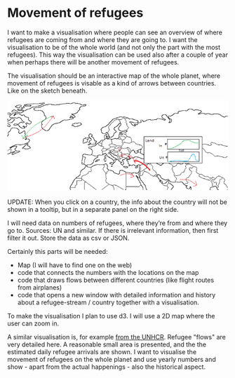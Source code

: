 # Movement of refugees

I want to make a visualisation where people can see an overview of where refugees are coming from and where they are going to. I want the visualisation to be of the whole world (and not only the part with the most refugees). This way the visualisation can be used also after a couple of year when perhaps there will be another movement of refugees.

The visualisation should be an interactive map of the whole planet, where movement of refugees is visable as a kind of arrows between countries. Like on the sketch beneath.

![](doc/first_sketch.png)

UPDATE: When you click on a country, the info about the country will not be shown in a tooltip, but in a separate panel on the right side.

I will need data on numbers of refugees, where they’re from and where they go to. Sources: UN and similar. If there is irrelevant information, then first filter it out. Store the data as csv or JSON.

Certainly this parts will be needed:

  * Map (I will have to find one on the web)
  * code that connects the numbers with the locations on the map
  * code that draws flows between different countries (like flight routes from airplanes)
  * code that opens a new window with detailed information and history about a refugee-stream / country together with a visualisation.

To make the visualisation I plan to use d3. I will use a 2D map where the user can zoom in.

A similar visualisation is, for example [from the UNHCR](http://data.unhcr.org/mediterranean/country.php?id=502). Refugee "flows" are very detailed here. A reasonable small area is presented, and the the estimated daily refugee arrivals are shown. I want to visualise the movement of refugees on the whole planet and use yearly numbers and show - apart from the actual happenings - also the historical aspect.